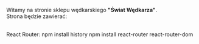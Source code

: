 Witamy na stronie sklepu wędkarskiego **"Świat Wędkarza"**.
<br>Strona będzie zawierać:

<br>React Router: 
npm install history
npm install react-router react-router-dom
